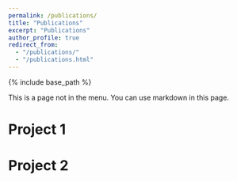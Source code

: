 ```yaml
---
permalink: /publications/
title: "Publications"
excerpt: "Publications"
author_profile: true
redirect_from: 
  - "/publications/"
  - "/publications.html"
---
```



{% include base_path %}

This is a page not in the menu. You can use markdown in this page.

Project 1
======

Project 2
======
